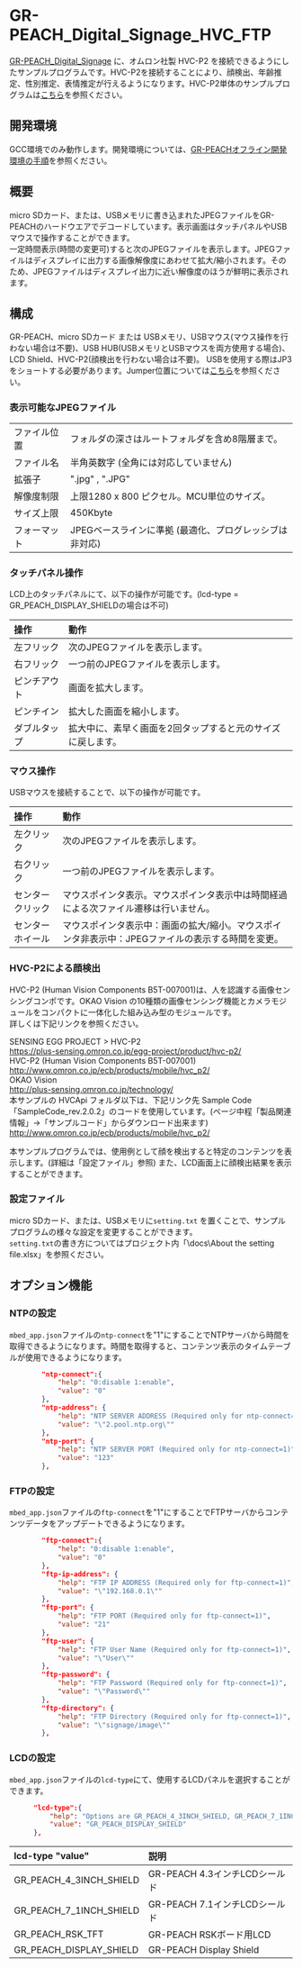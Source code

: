 # GR-PEACH_Digital_Signage_HVC_FTP
[GR-PEACH_Digital_Signage](https://os.mbed.com/users/dkato/code/GR-PEACH_Digital_Signage/) に、オムロン社製 HVC-P2 を接続できるようにしたサンプルプログラムです。HVC-P2を接続することにより、顔検出、年齢推定、性別推定、表情推定が行えるようになります。HVC-P2単体のサンプルプログラムは[こちら](https://os.mbed.com/teams/Renesas/code/GR-PEACH_HVC-P2_sample/)を参照ください。  

## 開発環境
GCC環境でのみ動作します。開発環境については、[GR-PEACHオフライン開発環境の手順](https://os.mbed.com/users/1050186/notebook/offline-development-langja/)を参照ください。

## 概要
micro SDカード、または、USBメモリに書き込まれたJPEGファイルをGR-PEACHのハードウエアでデコードしています。表示画面はタッチパネルやUSBマウスで操作することができます。  
一定時間表示(時間の変更可)すると次のJPEGファイルを表示します。JPEGファイルはディスプレイに出力する画像解像度にあわせて拡大/縮小されます。そのため、JPEGファイルはディスプレイ出力に近い解像度のほうが鮮明に表示されます。  

## 構成
GR-PEACH、micro SDカード または USBメモリ、USBマウス(マウス操作を行わない場合は不要)、USB HUB(USBメモリとUSBマウスを両方使用する場合)、LCD Shield、HVC-P2(顔検出を行わない場合は不要)。
USBを使用する際はJP3をショートする必要があります。Jumper位置については[こちら](
https://os.mbed.com/teams/Renesas/wiki/Jumper-settings-of-GR-PEACH)を参照ください。  

### 表示可能なJPEGファイル

|            |                                                       |
|:-----------|:------------------------------------------------------|
|ファイル位置|フォルダの深さはルートフォルダを含め8階層まで。        |
|ファイル名  |半角英数字 (全角には対応していません)                  |
|拡張子      |".jpg" , ".JPG"                                        |
|解像度制限  |上限1280 x 800 ピクセル。MCU単位のサイズ。             |
|サイズ上限  |450Kbyte                                               |
|フォーマット|JPEGベースラインに準拠 (最適化、プログレッシブは非対応)|

### タッチパネル操作
LCD上のタッチパネルにて、以下の操作が可能です。(lcd-type = GR_PEACH_DISPLAY_SHIELDの場合は不可)  

|操作        |動作                                                       |
|:-----------|:----------------------------------------------------------|
|左フリック  |次のJPEGファイルを表示します。                             |
|右フリック  |一つ前のJPEGファイルを表示します。                         |
|ピンチアウト|画面を拡大します。                                         |
|ピンチイン  |拡大した画面を縮小します。                                 |
|ダブルタップ|拡大中に、素早く画面を2回タップすると元のサイズに戻します。|

### マウス操作
USBマウスを接続することで、以下の操作が可能です。  

|操作            |動作                                                   |
|:---------------|:------------------------------------------------------|
|左クリック      |次のJPEGファイルを表示します。                         |
|右クリック      |一つ前のJPEGファイルを表示します。                     |
|センタークリック|マウスポインタ表示。マウスポインタ表示中は時間経過による次ファイル遷移は行いません。             |
|センターホイール|マウスポインタ表示中：画面の拡大/縮小。マウスポインタ非表示中：JPEGファイルの表示する時間を変更。|

### HVC-P2による顔検出
HVC-P2 (Human Vision Components B5T-007001)は、人を認識する画像センシングコンポです。OKAO Vision の10種類の画像センシング機能とカメラモジュールをコンパクトに一体化した組み込み型のモジュールです。  
詳しくは下記リンクを参照ください。

SENSING EGG PROJECT > HVC-P2  
https://plus-sensing.omron.co.jp/egg-project/product/hvc-p2/  
HVC-P2 (Human Vision Components B5T-007001)  
http://www.omron.co.jp/ecb/products/mobile/hvc_p2/  
OKAO Vision  
http://plus-sensing.omron.co.jp/technology/  
本サンプルの HVCApi フォルダ以下は、下記リンク先 Sample Code「SampleCode_rev.2.0.2」のコードを使用しています。(ページ中程「製品関連情報」->「サンプルコード」からダウンロード出来ます)  
http://www.omron.co.jp/ecb/products/mobile/hvc_p2/  

本サンプルプログラムでは、使用例として顔を検出すると特定のコンテンツを表示します。(詳細は「設定ファイル」参照)  また、LCD画面上に顔検出結果を表示することができます。

### 設定ファイル
micro SDカード、または、USBメモリに``setting.txt`` を置くことで、サンプルプログラムの様々な設定を変更することができます。  
``setting.txt``の書き方についてはプロジェクト内「\docs\About the setting file.xlsx」を参照ください。

## オプション機能
### NTPの設定
``mbed_app.json``ファイルの``ntp-connect``を"1"にすることでNTPサーバから時間を取得できるようになります。時間を取得すると、コンテンツ表示のタイムテーブルが使用できるようになります。  
```json
        "ntp-connect":{
            "help": "0:disable 1:enable",
            "value": "0"
        },
        "ntp-address": {
            "help": "NTP SERVER ADDRESS (Required only for ntp-connect=1)",
            "value": "\"2.pool.ntp.org\""
        },
        "ntp-port": {
            "help": "NTP SERVER PORT (Required only for ntp-connect=1)",
            "value": "123"
        },
```

### FTPの設定
``mbed_app.json``ファイルの``ftp-connect``を"1"にすることでFTPサーバからコンテンツデータをアップデートできるようになります。  
```json
        "ftp-connect":{
            "help": "0:disable 1:enable",
            "value": "0"
        },
        "ftp-ip-address": {
            "help": "FTP IP ADDRESS (Required only for ftp-connect=1)",
            "value": "\"192.168.0.1\""
        },
        "ftp-port": {
            "help": "FTP PORT (Required only for ftp-connect=1)",
            "value": "21"
        },
        "ftp-user": {
            "help": "FTP User Name (Required only for ftp-connect=1)",
            "value": "\"User\""
        },
        "ftp-password": {
            "help": "FTP Password (Required only for ftp-connect=1)",
            "value": "\"Password\""
        },
        "ftp-directory": {
            "help": "FTP Directory (Required only for ftp-connect=1)",
            "value": "\"signage/image\""
        },
```

### LCDの設定
``mbed_app.json``ファイルの``lcd-type``にて、使用するLCDパネルを選択することができます。
```json
      "lcd-type":{
          "help": "Options are GR_PEACH_4_3INCH_SHIELD, GR_PEACH_7_1INCH_SHIELD, GR_PEACH_RSK_TFT, GR_PEACH_DISPLAY_SHIELD, GR_LYCHEE_LCD",
          "value": "GR_PEACH_DISPLAY_SHIELD"
      },
```

| lcd-type "value"        | 説明                               |
|:------------------------|:-----------------------------------|
| GR_PEACH_4_3INCH_SHIELD | GR-PEACH 4.3インチLCDシールド      |
| GR_PEACH_7_1INCH_SHIELD | GR-PEACH 7.1インチLCDシールド      |
| GR_PEACH_RSK_TFT        | GR-PEACH RSKボード用LCD            |
| GR_PEACH_DISPLAY_SHIELD | GR-PEACH Display Shield            |
